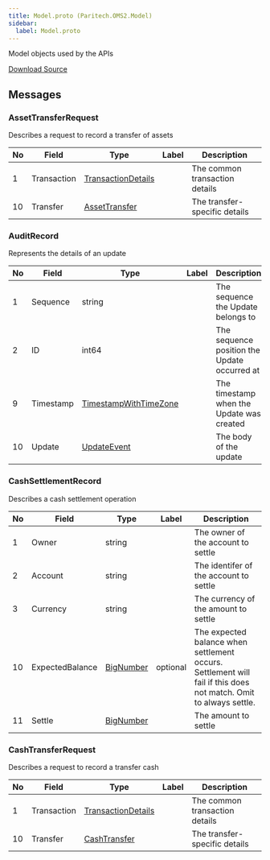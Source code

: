 ```yaml
---
title: Model.proto (Paritech.OMS2.Model)
sidebar:
  label: Model.proto
---
```


Model objects used by the APIs

[Download Source](../Model.proto)

## Messages

### AssetTransferRequest

Describes a request to record a transfer of assets

| No | Field | Type | Label | Description |
| -- | ----- | ---- | ----- | ----------- |
| 1 | Transaction | [TransactionDetails](../oms2/#transactiondetails) |  | The common transaction details |
| 10 | Transfer | [AssetTransfer](../oms2/#assettransfer) |  | The transfer-specific details |

### AuditRecord

Represents the details of an update

| No | Field | Type | Label | Description |
| -- | ----- | ---- | ----- | ----------- |
| 1 | Sequence | string |  | The sequence the Update belongs to |
| 2 | ID | int64 |  | The sequence position the Update occurred at |
| 9 | Timestamp | [TimestampWithTimeZone](../datatypes/#timestampwithtimezone) |  | The timestamp when the Update was created |
| 10 | Update | [UpdateEvent](../updates/#updateevent) |  | The body of the update |

### CashSettlementRecord

Describes a cash settlement operation

| No | Field | Type | Label | Description |
| -- | ----- | ---- | ----- | ----------- |
| 1 | Owner | string |  | The owner of the account to settle |
| 2 | Account | string |  | The identifer of the account to settle |
| 3 | Currency | string |  | The currency of the amount to settle |
| 10 | ExpectedBalance | [BigNumber](../datatypes/#bignumber) | optional | The expected balance when settlement occurs. Settlement will fail if this does not match. Omit to always settle. |
| 11 | Settle | [BigNumber](../datatypes/#bignumber) |  | The amount to settle |

### CashTransferRequest

Describes a request to record a transfer cash

| No | Field | Type | Label | Description |
| -- | ----- | ---- | ----- | ----------- |
| 1 | Transaction | [TransactionDetails](../oms2/#transactiondetails) |  | The common transaction details |
| 10 | Transfer | [CashTransfer](../oms2/#cashtransfer) |  | The transfer-specific details |
